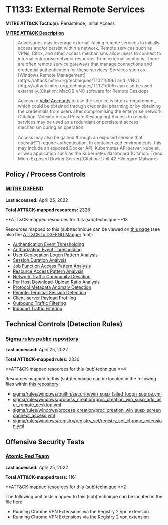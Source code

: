 # T1133: External Remote Services
**MITRE ATT&CK Tactic(s):** Persistence, Initial Access

**[MITRE ATT&CK Description](https://attack.mitre.org/techniques/T1133)**
<blockquote>Adversaries may leverage external-facing remote services to initially access and/or persist within a network. Remote services such as VPNs, Citrix, and other access mechanisms allow users to connect to internal enterprise network resources from external locations. There are often remote service gateways that manage connections and credential authentication for these services. Services such as [Windows Remote Management](https://attack.mitre.org/techniques/T1021/006) and [VNC](https://attack.mitre.org/techniques/T1021/005) can also be used externally.(Citation: MacOS VNC software for Remote Desktop)

Access to [Valid Accounts](https://attack.mitre.org/techniques/T1078) to use the service is often a requirement, which could be obtained through credential pharming or by obtaining the credentials from users after compromising the enterprise network.(Citation: Volexity Virtual Private Keylogging) Access to remote services may be used as a redundant or persistent access mechanism during an operation.

Access may also be gained through an exposed service that doesnâ€™t require authentication. In containerized environments, this may include an exposed Docker API, Kubernetes API server, kubelet, or web application such as the Kubernetes dashboard.(Citation: Trend Micro Exposed Docker Server)(Citation: Unit 42 Hildegard Malware)</blockquote>
## Policy / Process Controls
### [MITRE D3FEND](https://d3fend.mitre.org/)
**Last accessed:** April 25, 2022

**Total ATT&CK-mapped resources:** 2328

**ATT&CK-mapped resources for this (sub)technique:**13

Resources mapped to this (sub)technique can be viewed on [this page](https://d3fend.mitre.org/) (see also the [ATT&CK to D3FEND Mapper](https://d3fend.mitre.org/tools/attack-mapper) tool):

* [Authentication Event Thresholding](https://d3fend.mitre.org/techniques/d3f:AuthenticationEventThresholding)
* [Authorization Event Thresholding](https://d3fend.mitre.org/techniques/d3f:AuthorizationEventThresholding)
* [User Geolocation Logon Pattern Analysis](https://d3fend.mitre.org/techniques/d3f:UserGeolocationLogonPatternAnalysis)
* [Session Duration Analysis](https://d3fend.mitre.org/techniques/d3f:SessionDurationAnalysis)
* [Job Function Access Pattern Analysis](https://d3fend.mitre.org/techniques/d3f:JobFunctionAccessPatternAnalysis)
* [Resource Access Pattern Analysis](https://d3fend.mitre.org/techniques/d3f:ResourceAccessPatternAnalysis)
* [Network Traffic Community Deviation](https://d3fend.mitre.org/techniques/d3f:NetworkTrafficCommunityDeviation)
* [Per Host Download-Upload Ratio Analysis](https://d3fend.mitre.org/techniques/d3f:PerHostDownload-UploadRatioAnalysis)
* [Protocol Metadata Anomaly Detection](https://d3fend.mitre.org/techniques/d3f:ProtocolMetadataAnomalyDetection)
* [Remote Terminal Session Detection](https://d3fend.mitre.org/techniques/d3f:RemoteTerminalSessionDetection)
* [Client-server Payload Profiling](https://d3fend.mitre.org/techniques/d3f:Client-serverPayloadProfiling)
* [Outbound Traffic Filtering](https://d3fend.mitre.org/techniques/d3f:OutboundTrafficFiltering)
* [Inbound Traffic Filtering](https://d3fend.mitre.org/techniques/d3f:InboundTrafficFiltering)

## Technical Controls (Detection Rules)
### [Sigma rules public repository](https://github.com/SigmaHQ/sigma)
**Last accessed:** April 25, 2022

**Total ATT&CK-mapped rules:** 2330

**ATT&CK-mapped resources for this (sub)technique:**4

Resources mapped to this (sub)technique can be located in the following files within [this repository](https://github.com/SigmaHQ/sigma/tree/master/rules):

* [sigma/rules/windows/builtin/security/win_susp_failed_logon_source.yml](https://github.com/SigmaHQ/sigma/blob/master/rules/windows/builtin/security/win_susp_failed_logon_source.yml)
* [sigma/rules/windows/process_creation/proc_creation_win_susp_add_user_remote_desktop.yml](https://github.com/SigmaHQ/sigma/blob/master/rules/windows/process_creation/proc_creation_win_susp_add_user_remote_desktop.yml)
* [sigma/rules/windows/process_creation/proc_creation_win_susp_screenconnect_access.yml](https://github.com/SigmaHQ/sigma/blob/master/rules/windows/process_creation/proc_creation_win_susp_screenconnect_access.yml)
* [sigma/rules/windows/registry/registry_set/registry_set_chrome_extension.yml](https://github.com/SigmaHQ/sigma/blob/master/rules/windows/registry/registry_set/registry_set_chrome_extension.yml)


## Offensive Security Tests
### [Atomic Red Team](https://github.com/redcanaryco/atomic-red-team)
**Last accessed:** April 25, 2022

**Total ATT&CK-mapped tests:** 1161

**ATT&CK-mapped resources for this (sub)technique:**2

The following unit tests mapped to this (sub)technique can be located in the file [here](https://github.com/redcanaryco/atomic-red-team/tree/master/atomics/T1133/T1133.yaml):

* Running Chrome VPN Extensions via the Registry 2 vpn extension
* Running Chrome VPN Extensions via the Registry 2 vpn extension

